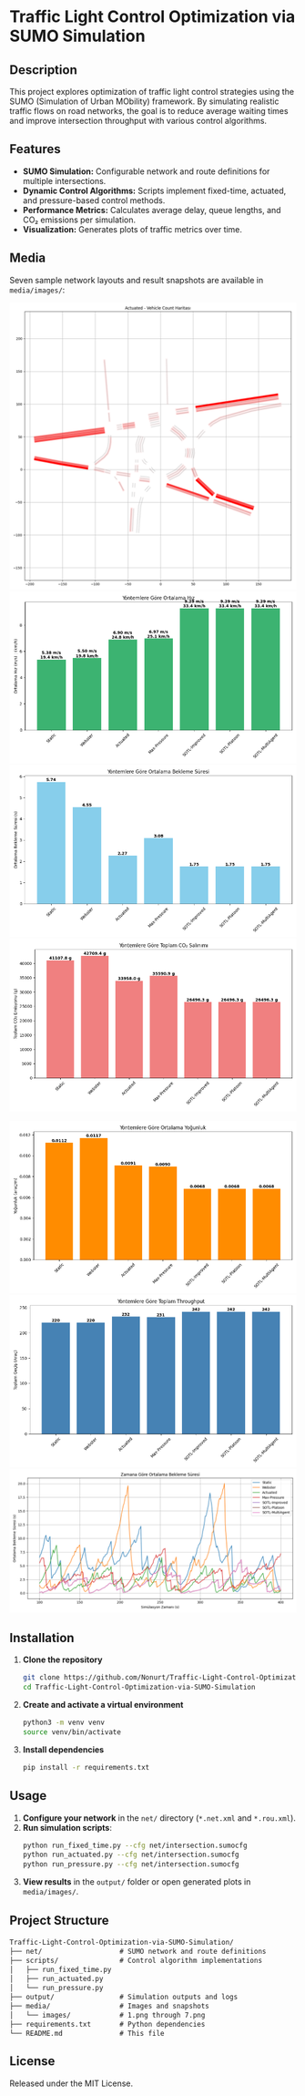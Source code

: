 # Traffic Light Control Optimization via SUMO Simulation

## Description
This project explores optimization of traffic light control strategies using the SUMO (Simulation of Urban MObility) framework. By simulating realistic traffic flows on road networks, the goal is to reduce average waiting times and improve intersection throughput with various control algorithms.

## Features
- **SUMO Simulation:** Configurable network and route definitions for multiple intersections.
- **Dynamic Control Algorithms:** Scripts implement fixed-time, actuated, and pressure-based control methods.
- **Performance Metrics:** Calculates average delay, queue lengths, and CO₂ emissions per simulation.
- **Visualization:** Generates plots of traffic metrics over time.

## Media
Seven sample network layouts and result snapshots are available in `media/images/`:

![Layout 1](media/images/1.png)  
![Layout 2](media/images/2.png)  
![Layout 3](media/images/3.png)  
![Layout 4](media/images/4.png)  

![Results 1](media/images/5.png)  
![Results 2](media/images/6.png)  
![Results 3](media/images/7.png)

## Installation
1. **Clone the repository**  
   ```bash
   git clone https://github.com/Nonurt/Traffic-Light-Control-Optimization-via-SUMO-Simulation.git
   cd Traffic-Light-Control-Optimization-via-SUMO-Simulation
   ```
2. **Create and activate a virtual environment**  
   ```bash
   python3 -m venv venv
   source venv/bin/activate
   ```
3. **Install dependencies**  
   ```bash
   pip install -r requirements.txt
   ```

## Usage
1. **Configure your network** in the `net/` directory (`*.net.xml` and `*.rou.xml`).  
2. **Run simulation scripts**:  
   ```bash
   python run_fixed_time.py --cfg net/intersection.sumocfg
   python run_actuated.py --cfg net/intersection.sumocfg
   python run_pressure.py --cfg net/intersection.sumocfg
   ```
3. **View results** in the `output/` folder or open generated plots in `media/images/`.

## Project Structure
```
Traffic-Light-Control-Optimization-via-SUMO-Simulation/
├── net/                   # SUMO network and route definitions
├── scripts/               # Control algorithm implementations
│   ├── run_fixed_time.py
│   ├── run_actuated.py
│   └── run_pressure.py
├── output/                # Simulation outputs and logs
├── media/                 # Images and snapshots
│   └── images/            # 1.png through 7.png
├── requirements.txt       # Python dependencies
└── README.md              # This file
```

## License
Released under the MIT License.
